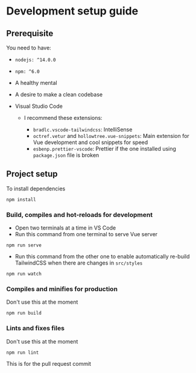 # Development setup guide

## Prerequisite

You need to have:

- `nodejs: ^14.0.0`
- `npm: ^6.0`
- A healthy mental
- A desire to make a clean codebase
- Visual Studio Code

  - I recommend these extensions:

    - `bradlc.vscode-tailwindcss`: IntelliSense
    - `octref.vetur` and `hollowtree.vue-snippets`: Main extension for Vue development and cool snippets for speed
    - `esbenp.prettier-vscode`: Prettier if the one installed using `package.json` file is broken

## Project setup

To install dependencies

```
npm install
```

### Build, compiles and hot-reloads for development

- Open two terminals at a time in VS Code
- Run this command from one terminal to serve Vue server

```
npm run serve
```

- Run this command from the other one to enable automatically re-build TailwindCSS when there are changes in `src/styles`

```
npm run watch
```

### Compiles and minifies for production

Don't use this at the moment

```
npm run build
```

### Lints and fixes files

Don't use this at the moment

```
npm run lint
```
This is for the pull request commit